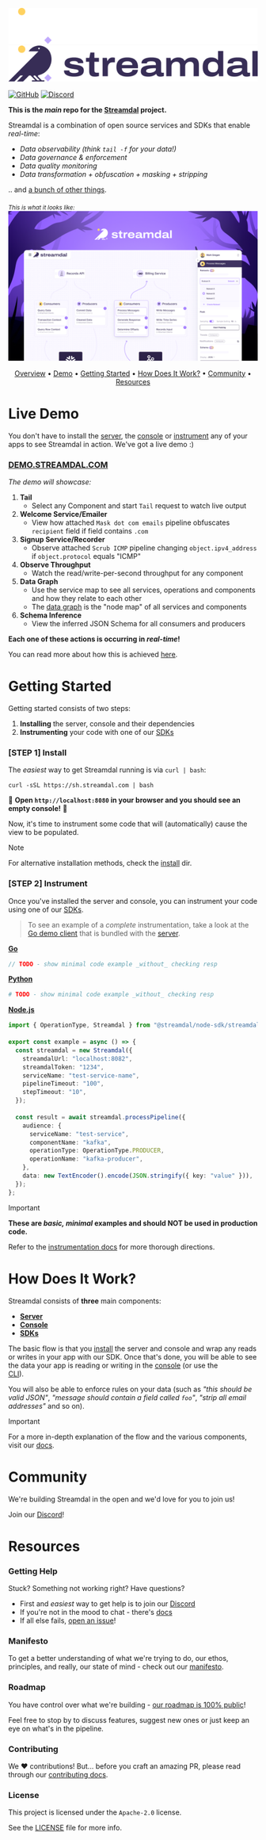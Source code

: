 <div align="center">
   
<img src="./assets/streamdal-logo-dark.png#gh-dark-mode-only"><img src="./assets/streamdal-logo-light.png#gh-light-mode-only">  

</div>  

[![GitHub](https://img.shields.io/github/license/streamdal/streamdal)](https://github.com/streamdal/streamdal)
[![Discord](https://img.shields.io/badge/Community-Discord-4c57e8.svg)](https://discord.gg/streamdal)

**This is the _main_ repo for the [Streamdal](https://streamdal.com) project.**

Streamdal is a combination of open source services and SDKs that enable _real-time_:

* _Data observability (think `tail -f` for your data!)_
* _Data governance & enforcement_
* _Data quality monitoring_
* _Data transformation + obfuscation + masking + stripping_

.. and [a bunch of other things](https://docs.streamdal.com/capabilities).

<sub>_This is what it looks like:_</sub>
<img src="assets/img.png">

<div align="center">

[Overview](#streamdal) •
[Demo](#demo) •
[Getting Started](#getting-started) •
[How Does It Work?](#how-does-it-work) •
[Community](#community) •
[Resources](#resources)

</div>

# Live Demo

You don't have to install the [server](https://github.com/streamdal/server), 
the [console](https://github.com/streamdal/console)
or [instrument](https://docs.streamdal.com/instrument) any of your apps to see 
Streamdal in action. We've got a live demo :)

### [DEMO.STREAMDAL.COM](https://demo.streamdal.com)

_The demo will showcase:_

1. **Tail**
    * Select any Component and start `Tail` request to watch live output
2. **Welcome Service/Emailer**
    * View how attached `Mask dot com emails` pipeline obfuscates `recipient` field if field contains `.com`
3. **Signup Service/Recorder**
    * Observe attached `Scrub ICMP` pipeline changing `object.ipv4_address` if `object.protocol` equals "ICMP"
4. **Observe Throughput**
    * Watch the read/write-per-second throughput for any component
5. **Data Graph**
    * Use the service map to see all services, operations and components and how they relate to each other
    * The [data graph](https://docs.streamdal.com/en/resources-support/glossary/#data-graph) is the "node map" of all services and components
6. **Schema Inference**
    * View the inferred JSON Schema for all consumers and producers 

**Each one of these actions is occurring in _real-time_!**

You can read more about how this is achieved [here](https://docs.streamdal.com/arch).

# Getting Started

Getting started consists of two steps:

1. **Installing** the server, console and their dependencies
2. **Instrumenting** your code with one of our [SDKs](https://docs.streamdal.com/sdks)

### [STEP 1] Install

The _easiest_ way to get Streamdal running is via `curl | bash`:

```
curl -sSL https://sh.streamdal.com | bash
```

🎉 **Open `http://localhost:8080` in your browser and you should see an empty console!** 🎉

Now, it's time to instrument some code that will (automatically) cause the view to be populated.

> [!NOTE]
> For alternative installation methods, check the [install](./install) dir.

### [STEP 2] Instrument

Once you've installed the server and console, you can instrument your code using
one of our [SDKs](#sdks).

> To see an example of a _complete_ instrumentation, take a look at the
[Go demo client](https://github.com/streamdal/server/tree/main/test-utils/demo-client) 
> that is bundled with the [server](https://github.com/streamdal/server).

**[Go](https://github.com/streamdal/go-sdk)**
```go
// TODO - show minimal code example _without_ checking resp
```

**[Python](https://github.com/streamdal/python-sdk)**
```python
# TODO - show minimal code example _without_ checking resp
```

**[Node.js](https://github.com/streamdal/node-sdk)**
```typescript
import { OperationType, Streamdal } from "@streamdal/node-sdk/streamdal";

export const example = async () => {
  const streamdal = new Streamdal({
    streamdalUrl: "localhost:8082",
    streamdalToken: "1234",
    serviceName: "test-service-name",
    pipelineTimeout: "100",
    stepTimeout: "10",
  });

  const result = await streamdal.processPipeline({
    audience: {
      serviceName: "test-service",
      componentName: "kafka",
      operationType: OperationType.PRODUCER,
      operationName: "kafka-producer",
    },
    data: new TextEncoder().encode(JSON.stringify({ key: "value" })),
  });
};

```  

  
> [!IMPORTANT]
> **These are _basic, minimal_ examples and should NOT be used in production code.**
> 
> Refer to the [instrumentation docs]([https://docs.streamdal.com/en/core-components/sdk/](https://docs.streamdal.com/en/guides/instrumentation/)) for more thorough directions.

# How Does It Work?

Streamdal consists of **three** main components:

- **[Server](https://github.com/streamdal/server)**
- **[Console](https://github.com/streamdal/console)**
- **[SDKs](https://docs.streamdal.com/en/core-components/sdk/)**

The basic flow is that you [install](#getting-started) the server and console and
wrap any reads or writes in your app with our SDK. Once that's done, you will be 
able to see the data your app is reading or writing in the 
[console](https://github.com/streamdal/console) (or use the  
[CLI](https://github.com/streamdal/cli)).

You will also be able to enforce rules on your data (such as _"this should be 
valid JSON"_, _"message should contain a field called `foo`"_, _"strip all email
addresses"_ and so on).

> [!IMPORTANT]
> For a more in-depth explanation of the flow and the various components, visit 
> our [docs](https://docs.streamdal.com/en/getting-started/how-streamdal-works/).

# Community

We're building Streamdal in the open and we'd love for you to join us!

Join our [Discord](https://discord.gg/streamdal)!

# Resources

### Getting Help

Stuck? Something not working right? Have questions?

* First and _easiest_ way to get help is to join our [Discord](https://discord.gg/streamdal)
* If you're not in the mood to chat - there's [docs](https://docs.streamdal.com)
* If all else fails, [open an issue](https://github.com/streamdal/streamdal/issues/new)!

### Manifesto

To get a better understanding of what we're trying to do, our ethos, principles,
and really, our state of mind - check out our [manifesto](https://streamdal.com/manifesto).

### Roadmap

You have control over what we're building - [our roadmap is 100% public](https://github.com/orgs/streamdal/projects/1)!

Feel free to stop by to discuss features, suggest new ones or just keep an eye
on what's in the pipeline.

### Contributing

We :heart: contributions! But... before you craft an amazing PR, please read
through our [contributing docs](https://docs.streamdal.com/en/resources-support/contributing/).

### License

This project is licensed under the `Apache-2.0` license. 

See the [LICENSE](LICENSE) file for more info.
